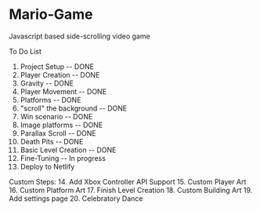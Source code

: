 # Mario-Game
Javascript based side-scrolling video game


To Do List

1. Project Setup -- DONE
2. Player Creation -- DONE
3. Gravity --  DONE
4. Player Movement -- DONE
5. Platforms -- DONE
6. "scroll" the background -- DONE
7. Win scenario -- DONE
8. Image platforms -- DONE
9. Parallax Scroll -- DONE
10. Death Pits -- DONE
11. Basic Level Creation -- DONE
12. Fine-Tuning -- In progress
13. Deploy to Netlify


Custom Steps:
14. Add Xbox Controller API Support
15. Custom Player Art
16. Custom Platform Art
17. Finish Level Creation
18. Custom Building Art
19. Add settings page
20. Celebratory Dance